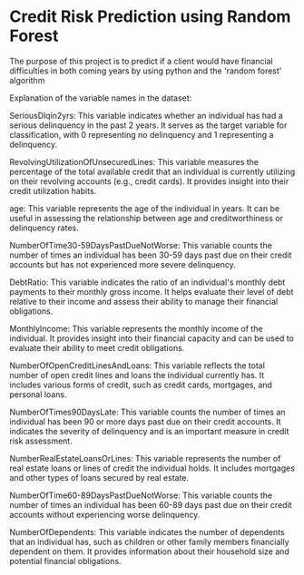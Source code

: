 # Credit Risk Prediction using Random Forest
 The purpose of this project
is to predict if a client would have financial
difficulties in both coming years by using python and
the 'random forest' algorithm


Explanation of the variable names in the dataset:

SeriousDlqin2yrs: This variable indicates whether an individual has had a serious delinquency in the past 2 years. It serves as the target variable for classification, with 0 representing no delinquency and 1 representing a delinquency.

RevolvingUtilizationOfUnsecuredLines: This variable measures the percentage of the total available credit that an individual is currently utilizing on their revolving accounts (e.g., credit cards). It provides insight into their credit utilization habits.

age: This variable represents the age of the individual in years. It can be useful in assessing the relationship between age and creditworthiness or delinquency rates.

NumberOfTime30-59DaysPastDueNotWorse: This variable counts the number of times an individual has been 30-59 days past due on their credit accounts but has not experienced more severe delinquency.

DebtRatio: This variable indicates the ratio of an individual's monthly debt payments to their monthly gross income. It helps evaluate their level of debt relative to their income and assess their ability to manage their financial obligations.

MonthlyIncome: This variable represents the monthly income of the individual. It provides insight into their financial capacity and can be used to evaluate their ability to meet credit obligations.

NumberOfOpenCreditLinesAndLoans: This variable reflects the total number of open credit lines and loans the individual currently has. It includes various forms of credit, such as credit cards, mortgages, and personal loans.

NumberOfTimes90DaysLate: This variable counts the number of times an individual has been 90 or more days past due on their credit accounts. It indicates the severity of delinquency and is an important measure in credit risk assessment.

NumberRealEstateLoansOrLines: This variable represents the number of real estate loans or lines of credit the individual holds. It includes mortgages and other types of loans secured by real estate.

NumberOfTime60-89DaysPastDueNotWorse: This variable counts the number of times an individual has been 60-89 days past due on their credit accounts without experiencing worse delinquency.

NumberOfDependents: This variable indicates the number of dependents that an individual has, such as children or other family members financially dependent on them. It provides information about their household size and potential financial obligations.

